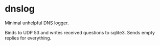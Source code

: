 # dnslog

Minimal unhelpful DNS logger.

Binds to UDP 53 and writes received questions to sqlite3. Sends empty replies for everything.
